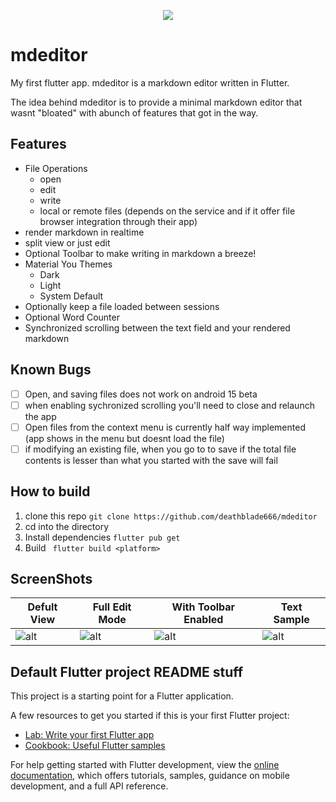<p align="center">
  <img src="https://github.com/deathblade666/mdeditor/blob/main/android/app/src/main/res/mipmap-xxxhdpi/ic_launcher.png">
</p>

# mdeditor

My first flutter app. mdeditor is a markdown editor written in Flutter. 

The idea behind mdeditor is to provide a minimal markdown editor that wasnt "bloated" with abunch of features that got in the way. 

## Features
- File Operations
  - open
  - edit
  - write
  - local or remote files (depends on the service and if it offer file browser integration through their app)
- render markdown in realtime
- split view or just edit
- Optional Toolbar to make writing in markdown a breeze!
- Material You Themes
  - Dark
  - Light
  - System Default
- Optionally keep a file loaded between sessions
- Optional Word Counter
- Synchronized scrolling between the text field and your rendered markdown

## Known Bugs
- [ ] Open, and saving files does not work on android 15 beta
- [ ] when enabling sychronized scrolling you'll need to close and relaunch the app
- [ ] Open files from the context menu is currently half way implemented (app shows in the menu but doesnt load the file)
- [ ] if modifying an existing file, when you go to to save if the total file contents is lesser than what you started with the save will fail

## How to build
1. clone this repo ```git clone https://github.com/deathblade666/mdeditor```
2. cd into the directory
3. Install dependencies 
```flutter pub get```
4. Build 
``` flutter build <platform>```

## ScreenShots
| Defult View| Full Edit Mode| With Toolbar Enabled| Text Sample|
|---|---|---|---|
| ![alt](https://github.com/deathblade666/mdeditor/blob/main/_screenshots/Screenshot_20240902-152251_mdeditor.png) | ![alt](https://github.com/deathblade666/mdeditor/blob/main/_screenshots/Screenshot_20240902-152300_mdeditor.png) | ![alt](https://github.com/deathblade666/mdeditor/blob/main/_screenshots/Screenshot_20240902-152309_mdeditor.png) | ![alt](https://github.com/deathblade666/mdeditor/blob/main/_screenshots/Screenshot_20240902-152404_mdeditor.png)|





## Default Flutter project README stuff
This project is a starting point for a Flutter application.

A few resources to get you started if this is your first Flutter project:

- [Lab: Write your first Flutter app](https://docs.flutter.dev/get-started/codelab)
- [Cookbook: Useful Flutter samples](https://docs.flutter.dev/cookbook)

For help getting started with Flutter development, view the
[online documentation](https://docs.flutter.dev/), which offers tutorials,
samples, guidance on mobile development, and a full API reference.
